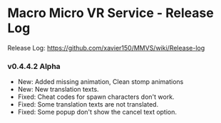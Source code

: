 # Macro Micro VR Service - Release Log
Release Log: https://github.com/xavier150/MMVS/wiki/Release-log

###  v0.4.4.2 Alpha

- New: Added missing animation, Clean stomp animations
- New: New translation texts.
- Fixed: Cheat codes for spawn characters don't work.
- Fixed: Some translation texts are not translated.
- Fixed: Some popup don't show the cancel text option.
